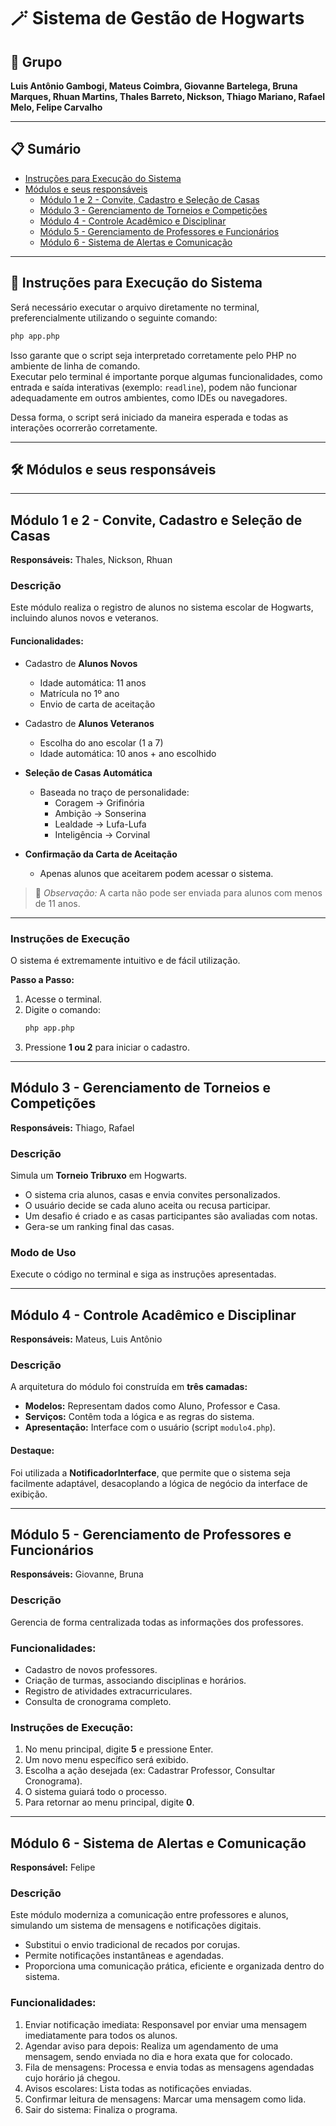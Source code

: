 # 🪄 Sistema de Gestão de Hogwarts

## 👥 Grupo
**Luis Antônio Gambogi, Mateus Coimbra, Giovanne Bartelega, Bruna Marques, Rhuan Martins, Thales Barreto, Nickson, Thiago Mariano, Rafael Melo, Felipe Carvalho**

---

## 📋 Sumário
- [Instruções para Execução do Sistema](#🚀-instruções-para-execução-do-sistema)
- [Módulos e seus responsáveis](#🛠️-módulos-e-seus-responsáveis)
  - [Módulo 1 e 2 - Convite, Cadastro e Seleção de Casas](#módulo-1-e-2---convite-cadastro-e-seleção-de-casas)
  - [Módulo 3 - Gerenciamento de Torneios e Competições](#módulo-3---gerenciamento-de-torneios-e-competições)
  - [Módulo 4 - Controle Acadêmico e Disciplinar](#módulo-4---controle-acadêmico-e-disciplinar)
  - [Módulo 5 - Gerenciamento de Professores e Funcionários](#módulo-5---gerenciamento-de-professores-e-funcionários)
  - [Módulo 6 - Sistema de Alertas e Comunicação](#módulo-6---sistema-de-alertas-e-comunicação)

---

## 🚀 Instruções para Execução do Sistema

Será necessário executar o arquivo diretamente no terminal, preferencialmente utilizando o seguinte comando:

```bash
php app.php
```

Isso garante que o script seja interpretado corretamente pelo PHP no ambiente de linha de comando.  
Executar pelo terminal é importante porque algumas funcionalidades, como entrada e saída interativas (exemplo: `readline`), podem não funcionar adequadamente em outros ambientes, como IDEs ou navegadores.

Dessa forma, o script será iniciado da maneira esperada e todas as interações ocorrerão corretamente.

---

## 🛠️ Módulos e seus responsáveis

---

## Módulo 1 e 2 - Convite, Cadastro e Seleção de Casas
**Responsáveis:** Thales, Nickson, Rhuan

### Descrição
Este módulo realiza o registro de alunos no sistema escolar de Hogwarts, incluindo alunos novos e veteranos.

#### Funcionalidades:
- Cadastro de **Alunos Novos**
  - Idade automática: 11 anos
  - Matrícula no 1º ano
  - Envio de carta de aceitação

- Cadastro de **Alunos Veteranos**
  - Escolha do ano escolar (1 a 7)
  - Idade automática: 10 anos + ano escolhido

- **Seleção de Casas Automática**
  - Baseada no traço de personalidade:
    - Coragem → Grifinória
    - Ambição → Sonserina
    - Lealdade → Lufa-Lufa
    - Inteligência → Corvinal

- **Confirmação da Carta de Aceitação**
  - Apenas alunos que aceitarem podem acessar o sistema.

> 📌 *Observação:* A carta não pode ser enviada para alunos com menos de 11 anos.

---

### Instruções de Execução

O sistema é extremamente intuitivo e de fácil utilização.

**Passo a Passo:**
1. Acesse o terminal.
2. Digite o comando:
    ```bash
    php app.php
    ```
3. Pressione **1 ou 2** para iniciar o cadastro.

---

## Módulo 3 - Gerenciamento de Torneios e Competições
**Responsáveis:** Thiago, Rafael

### Descrição
Simula um **Torneio Tribruxo** em Hogwarts.

- O sistema cria alunos, casas e envia convites personalizados.
- O usuário decide se cada aluno aceita ou recusa participar.
- Um desafio é criado e as casas participantes são avaliadas com notas.
- Gera-se um ranking final das casas.

### Modo de Uso
Execute o código no terminal e siga as instruções apresentadas.

---

## Módulo 4 - Controle Acadêmico e Disciplinar
**Responsáveis:** Mateus, Luis Antônio

### Descrição
A arquitetura do módulo foi construída em **três camadas:**

- **Modelos:** Representam dados como Aluno, Professor e Casa.
- **Serviços:** Contêm toda a lógica e as regras do sistema.
- **Apresentação:** Interface com o usuário (script `modulo4.php`).

#### Destaque:
Foi utilizada a **NotificadorInterface**, que permite que o sistema seja facilmente adaptável, desacoplando a lógica de negócio da interface de exibição.

---

## Módulo 5 - Gerenciamento de Professores e Funcionários
**Responsáveis:** Giovanne, Bruna

### Descrição
Gerencia de forma centralizada todas as informações dos professores.

### Funcionalidades:
- Cadastro de novos professores.
- Criação de turmas, associando disciplinas e horários.
- Registro de atividades extracurriculares.
- Consulta de cronograma completo.

### Instruções de Execução:
1. No menu principal, digite **5** e pressione Enter.
2. Um novo menu específico será exibido.
3. Escolha a ação desejada (ex: Cadastrar Professor, Consultar Cronograma).
4. O sistema guiará todo o processo.
5. Para retornar ao menu principal, digite **0**.

---

## Módulo 6 - Sistema de Alertas e Comunicação
**Responsável:** Felipe

### Descrição
Este módulo moderniza a comunicação entre professores e alunos, simulando um sistema de mensagens e notificações digitais.

- Substitui o envio tradicional de recados por corujas.
- Permite notificações instantâneas e agendadas.
- Proporciona uma comunicação prática, eficiente e organizada dentro do sistema.

### Funcionalidades:
1. Enviar notificação imediata: Responsavel por enviar uma mensagem imediatamente para todos os alunos.
2. Agendar aviso para depois: Realiza um agendamento de uma mensagem, sendo enviada no dia e hora exata que for colocado.
3. Fila de mensagens: Processa e envia todas as mensagens agendadas cujo horário já chegou.
4. Avisos escolares: Lista todas as notificações enviadas.
5. Confirmar leitura de mensagens: Marcar uma mensagem como lida.
6. Sair do sistema: Finaliza o programa.